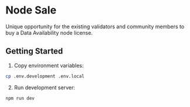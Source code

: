 # Node Sale

Unique opportunity for the existing validators and community members to buy a Data Availability node license.

## Getting Started

1. Copy environment variables:
  ```bash
  cp .env.development .env.local
  ```
2. Run development server:
  ```bash
  npm run dev
  ```
